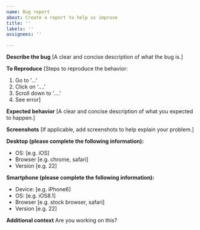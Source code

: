 ```yaml
---
name: Bug report
about: Create a report to help us improve
title: ''
labels: ''
assignees: ''

---
```


**Describe the bug**
[A clear and concise description of what the bug is.]

**To Reproduce**
[Steps to reproduce the behavior:
1. Go to '...'
2. Click on '....'
3. Scroll down to '....'
4. See error]

**Expected behavior**
[A clear and concise description of what you expected to happen.]

**Screenshots**
[If applicable, add screenshots to help explain your problem.]

**Desktop (please complete the following information):**
 - OS: [e.g. iOS]
 - Browser [e.g. chrome, safari]
 - Version [e.g. 22]

**Smartphone (please complete the following information):**
 - Device: [e.g. iPhone6]
 - OS: [e.g. iOS8.1]
 - Browser [e.g. stock browser, safari]
 - Version [e.g. 22]

**Additional context**
Are you working on this?
